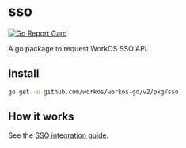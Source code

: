 # sso

[![Go Report Card](https://img.shields.io/badge/dev-reference-007d9c?logo=go&logoColor=white&style=flat)](https://pkg.go.dev/github.com/workos/workos-go/v2/pkg/sso)

A go package to request WorkOS SSO API.

## Install

```sh
go get -u github.com/workos/workos-go/v2/pkg/sso
```

## How it works

See the [SSO integration guide](https://workos.com/docs/sso/guide).
